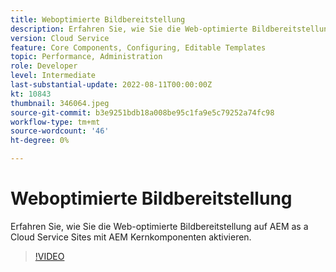 ```yaml
---
title: Weboptimierte Bildbereitstellung
description: Erfahren Sie, wie Sie die Web-optimierte Bildbereitstellung auf AEM as a Cloud Service Sites mit AEM Kernkomponenten aktivieren.
version: Cloud Service
feature: Core Components, Configuring, Editable Templates
topic: Performance, Administration
role: Developer
level: Intermediate
last-substantial-update: 2022-08-11T00:00:00Z
kt: 10843
thumbnail: 346064.jpeg
source-git-commit: b3e9251bdb18a008be95c1fa9e5c79252a74fc98
workflow-type: tm+mt
source-wordcount: '46'
ht-degree: 0%

---
```



# Weboptimierte Bildbereitstellung

Erfahren Sie, wie Sie die Web-optimierte Bildbereitstellung auf AEM as a Cloud Service Sites mit AEM Kernkomponenten aktivieren.

>[!VIDEO](https://video.tv.adobe.com/v/346064?quality=12&learn=on)
